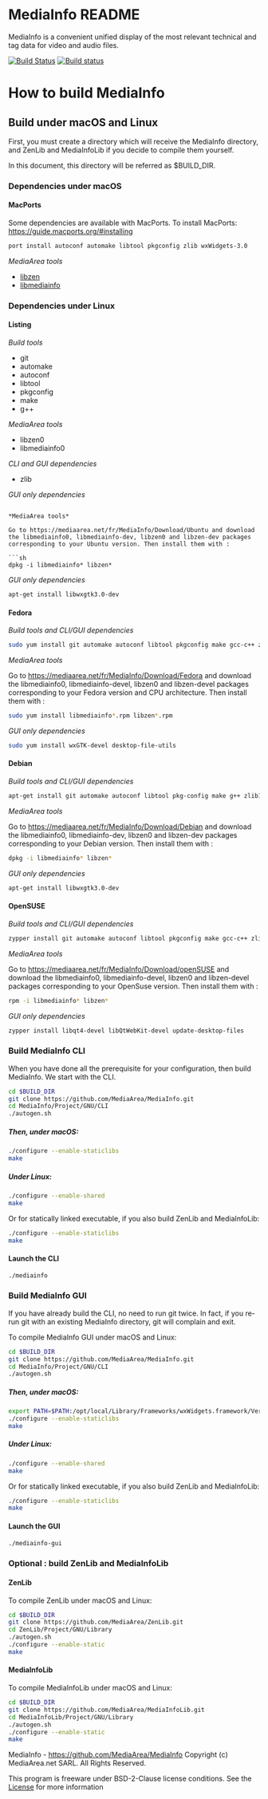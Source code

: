 # MediaInfo README

MediaInfo is a convenient unified display of the most relevant technical and tag data for video and audio files.

[![Build Status](https://travis-ci.org/MediaArea/MediaInfo.svg?branch=master)](https://travis-ci.org/MediaArea/MediaInfo)
[![Build status](https://ci.appveyor.com/api/projects/status/msq8b4fuqfy9jmvr/branch/master?svg=true)](https://ci.appveyor.com/project/MediaArea/mediainfo/branch/master)


# How to build MediaInfo

## Build under macOS and Linux

First, you must create a directory which will receive the MediaInfo directory, and ZenLib and MediaInfoLib if you decide to compile them yourself.

In this document, this directory will be referred as $BUILD_DIR.

### Dependencies under macOS

#### MacPorts

Some dependencies are available with MacPorts. To install MacPorts:
https://guide.macports.org/#installing

```sh
port install autoconf automake libtool pkgconfig zlib wxWidgets-3.0
```

*MediaArea tools*
* [libzen](#zenlib)
* [libmediainfo](#mediainfolib)


### Dependencies under Linux

#### Listing

*Build tools*

* git
* automake
* autoconf
* libtool
* pkgconfig
* make
* g++

*MediaArea tools*

* libzen0
* libmediainfo0

*CLI and GUI dependencies*

* zlib

*GUI only dependencies*

```

*MediaArea tools*

Go to https://mediaarea.net/fr/MediaInfo/Download/Ubuntu and download the libmediainfo0, libmediainfo-dev, libzen0 and libzen-dev packages corresponding to your Ubuntu version. Then install them with :

```sh
dpkg -i libmediainfo* libzen*
```

*GUI only dependencies*

```sh
apt-get install libwxgtk3.0-dev
```

#### Fedora

*Build tools and CLI/GUI dependencies*

```sh
sudo yum install git automake autoconf libtool pkgconfig make gcc-c++ zlib-devel
```

*MediaArea tools*

Go to https://mediaarea.net/fr/MediaInfo/Download/Fedora and download the libmediainfo0, libmediainfo-devel, libzen0 and libzen-devel packages corresponding to your Fedora version and CPU architecture. Then install them with :

```sh
sudo yum install libmediainfo*.rpm libzen*.rpm
```

*GUI only dependencies*

```sh
sudo yum install wxGTK-devel desktop-file-utils
```


#### Debian

*Build tools and CLI/GUI dependencies*

```sh
apt-get install git automake autoconf libtool pkg-config make g++ zlib1g-dev
```

*MediaArea tools*

Go to https://mediaarea.net/fr/MediaInfo/Download/Debian and download the libmediainfo0, libmediainfo-dev, libzen0 and libzen-dev packages corresponding to your Debian version. Then install them with :

```sh
dpkg -i libmediainfo* libzen*
```

*GUI only dependencies*

```sh
apt-get install libwxgtk3.0-dev
```

#### OpenSUSE

*Build tools and CLI/GUI dependencies*

```sh
zypper install git automake autoconf libtool pkgconfig make gcc-c++ zlib-devel
```

*MediaArea tools*

Go to https://mediaarea.net/fr/MediaInfo/Download/openSUSE and download the libmediainfo0, libmediainfo-devel, libzen0 and libzen-devel packages corresponding to your OpenSuse version. Then install them with :

```sh
rpm -i libmediainfo* libzen*
```

*GUI only dependencies*

```sh
zypper install libqt4-devel libQtWebKit-devel update-desktop-files
```

### Build MediaInfo CLI


When you have done all the prerequisite for your configuration, then build MediaInfo. We start with the CLI.

```sh
cd $BUILD_DIR
git clone https://github.com/MediaArea/MediaInfo.git
cd MediaInfo/Project/GNU/CLI
./autogen.sh
```

##### Then, under macOS:

```sh
./configure --enable-staticlibs
make
```

##### Under Linux:

```sh
./configure --enable-shared
make
```

Or for statically linked executable, if you also build ZenLib and MediaInfoLib:
```sh
./configure --enable-staticlibs
make
```

#### Launch the CLI

```sh
./mediainfo
```

### Build MediaInfo GUI

If you have already build the CLI, no need to run git twice. In fact, if you re-run git with an existing MediaInfo directory, git will complain and exit.

To compile MediaInfo GUI under macOS and Linux:

```sh
cd $BUILD_DIR
git clone https://github.com/MediaArea/MediaInfo.git
cd MediaInfo/Project/GNU/CLI
./autogen.sh
```

##### Then, under macOS:

```sh
export PATH=$PATH:/opt/local/Library/Frameworks/wxWidgets.framework/Versions/wxWidgets/3/0/bin
./configure --enable-staticlibs
make
```

##### Under Linux:

```sh
./configure --enable-shared
make
```

Or for statically linked executable, if you also build ZenLib and MediaInfoLib:
```sh
./configure --enable-staticlibs
make
```

#### Launch the GUI

```sh
./mediainfo-gui
```

### Optional : build ZenLib and MediaInfoLib

#### ZenLib

To compile ZenLib under macOS and Linux:

```sh
cd $BUILD_DIR
git clone https://github.com/MediaArea/ZenLib.git
cd ZenLib/Project/GNU/Library
./autogen.sh
./configure --enable-static
make
```

#### MediaInfoLib

To compile MediaInfoLib under macOS and Linux:

```sh
cd $BUILD_DIR
git clone https://github.com/MediaArea/MediaInfoLib.git
cd MediaInfoLib/Project/GNU/Library
./autogen.sh
./configure --enable-static
make
```

MediaInfo - https://github.com/MediaArea/MediaInfo
Copyright (c) MediaArea.net SARL. All Rights Reserved.

This program is freeware under BSD-2-Clause license conditions.
See the [License](https://mediaarea.net/en/MediaInfo/License) for more information
